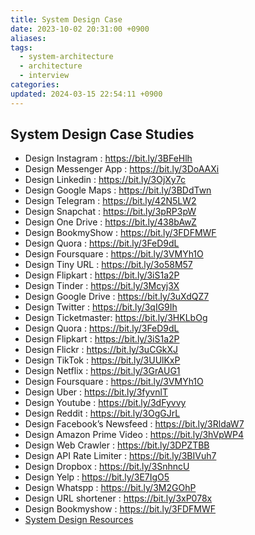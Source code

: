 ```yaml
---
title: System Design Case
date: 2023-10-02 20:31:00 +0900
aliases: 
tags:
  - system-architecture
  - architecture
  - interview
categories: 
updated: 2024-03-15 22:54:11 +0900
---
```


## System Design Case Studies

- Design Instagram : https://bit.ly/3BFeHlh
- Design Messenger App : https://bit.ly/3DoAAXi
- Design Linkedin : https://bit.ly/3OjXy7c
- Design Google Maps : https://bit.ly/3BDdTwn
- Design Telegram : https://bit.ly/42N5LW2
- Design Snapchat : https://bit.ly/3pRP3pW
- Design One Drive : https://bit.ly/438bAwZ
- Design BookmyShow : https://bit.ly/3FDFMWF
- Design Quora : https://bit.ly/3FeD9dL
- Design Foursquare : https://bit.ly/3VMYh1O
- Design Tiny URL : https://bit.ly/3o58M57
- Design Flipkart : https://bit.ly/3iS1a2P
- Design Tinder : https://bit.ly/3Mcyj3X
- Design Google Drive : https://bit.ly/3uXdQZ7
- Design Twitter : https://bit.ly/3qIG9Ih
- Design Ticketmaster: https://bit.ly/3HKLbOg
- Design Quora : https://bit.ly/3FeD9dL
- Design Flipkart : https://bit.ly/3iS1a2P
- Design Flickr : https://bit.ly/3uCGkXJ
- Design TikTok : https://bit.ly/3UUlKxP
- Design Netflix : https://bit.ly/3GrAUG1
- Design Foursquare : https://bit.ly/3VMYh1O
- Design Uber : https://bit.ly/3fyvnlT
- Design Youtube : https://bit.ly/3dFyvvy
- Design Reddit : https://bit.ly/3OgGJrL
- Design Facebook’s Newsfeed : https://bit.ly/3RldaW7
- Design Amazon Prime Video : https://bit.ly/3hVpWP4
- Design Web Crawler : https://bit.ly/3DPZTBB
- Design API Rate Limiter : https://bit.ly/3BIVuh7
- Design Dropbox : https://bit.ly/3SnhncU
- Design Yelp : https://bit.ly/3E7IgO5
- Design Whatspp : https://bit.ly/3M2GOhP
- Design URL shortener : https://bit.ly/3xP078x
- Design Bookmyshow : https://bit.ly/3FDFMWF
- [System Design Resources](https://github.com/InterviewReady/system-design-resources)
